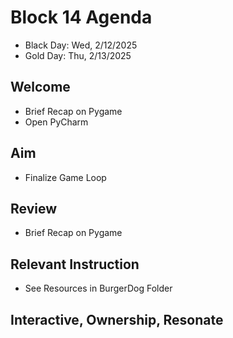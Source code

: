 
# Block 14 Agenda
- Black Day: Wed, 2/12/2025
- Gold Day: Thu, 2/13/2025

## Welcome

- Brief Recap on Pygame
- Open PyCharm

## Aim

- Finalize Game Loop

## Review

- Brief Recap on Pygame

## Relevant Instruction

- See Resources in BurgerDog Folder
 

## Interactive, Ownership, Resonate


